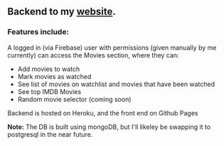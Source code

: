 ## Backend to my [website](nathanjms.co.uk). 

### Features include:

A logged in (via Firebase) user with permissions (given manually by me currently) can access the Movies section, where they can:
- Add movies to watch
- Mark movies as watched
- See list of movies on watchlist and movies that have been watched
- See top IMDB Movies
- Random movie selector (coming soon)

Backend is hosted on Heroku, and the front end on Github Pages

**Note:** The DB is built using mongoDB, but I'll likeley be swapping it to postgresql in the near future.
